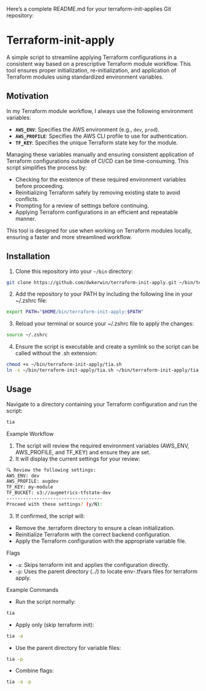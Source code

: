 Here’s a complete README.md for your terraform-init-applies Git repository:

# Terraform-init-apply

A simple script to streamline applying Terraform configurations in a consistent way based on a prescriptive Terraform module workflow. This tool ensures proper initialization, re-initialization, and application of Terraform modules using standardized environment variables.

## Motivation

In my Terraform module workflow, I always use the following environment variables:

- **`AWS_ENV`**: Specifies the AWS environment (e.g., `dev`, `prod`).
- **`AWS_PROFILE`**: Specifies the AWS CLI profile to use for authentication.
- **`TF_KEY`**: Specifies the unique Terraform state key for the module.

Managing these variables manually and ensuring consistent application of Terraform configurations outside of CI/CD can be time-consuming. This script simplifies the process by:

- Checking for the existence of these required environment variables before proceeding.
- Reinitializing Terraform safely by removing existing state to avoid conflicts.
- Prompting for a review of settings before continuing.
- Applying Terraform configurations in an efficient and repeatable manner.

This tool is designed for use when working on Terraform modules locally, ensuring a faster and more streamlined workflow.

## Installation

1. Clone this repository into your `~/bin` directory:

```bash
git clone https://github.com/dwkerwin/terraform-init-apply.git ~/bin/terraform-init-apply
```

2. Add the repository to your PATH by including the following line in your ~/.zshrc file:

```bash
export PATH="$HOME/bin/terraform-init-apply:$PATH"
```

3. Reload your terminal or source your ~/.zshrc file to apply the changes:

```bash
source ~/.zshrc
```

4. Ensure the script is executable and create a symlink so the script can be called without the .sh extension:

```bash
chmod +x ~/bin/terraform-init-apply/tia.sh
ln -s ~/bin/terraform-init-apply/tia.sh ~/bin/terraform-init-apply/tia
```

## Usage

Navigate to a directory containing your Terraform configuration and run the script:

```bash
tia
```

Example Workflow

1.	The script will review the required environment variables (AWS_ENV, AWS_PROFILE, and TF_KEY) and ensure they are set.
2.	It will display the current settings for your review:

```bash
🔍 Review the following settings:
AWS_ENV: dev
AWS_PROFILE: augdev
TF_KEY: my-module
TF_BUCKET: s3://augmetrics-tfstate-dev
-----------------------------------
Proceed with these settings? (y/N):
```


3.	If confirmed, the script will:

- Remove the .terraform directory to ensure a clean initialization.
- Reinitialize Terraform with the correct backend configuration.
- Apply the Terraform configuration with the appropriate variable file.

Flags

- `-a`: Skips terraform init and applies the configuration directly.
- `-p`: Uses the parent directory (../) to locate env-<environment>.tfvars files for terraform apply.

Example Commands

- Run the script normally:

```bash
tia
```

- Apply only (skip terraform init):

```bash
tia -a
```

- Use the parent directory for variable files:

```bash
tia -p
```

- Combine flags:

```bash
tia -a -p
```
